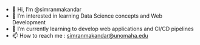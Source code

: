 - 👋 Hi, I’m @simranmakandar
- 👀 I’m interested in learning Data Science concepts and Web Development
- 🌱 I’m currently learning to develop web applications and CI/CD pipelines
- 📫 How to reach me : simranmakandar@unomaha.edu

<!---
simranmakandar/simranmakandar is a ✨ special ✨ repository because its `README.md` (this file) appears on your GitHub profile.
You can click the Preview link to take a look at your changes.
--->
